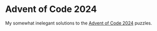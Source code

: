 # Advent of Code 2024

My somewhat inelegant solutions to the [Advent of Code 2024](https://adventofcode.com/2024) puzzles.
